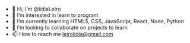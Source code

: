 - 👋 Hi, I’m @lidiaLeiro
- 👀 I’m interested in  learn to program 
- 🌱 I’m currently learning HTML5, CSS, JavaScript, React, Node, Python
- 💞️ I’m looking to collaborate on projects to learn
- 📫 How to reach me leirolidia@gmail.com

<!---
lidiaLeiro/lidiaLeiro is a ✨ special ✨ repository because its `README.md` (this file) appears on your GitHub profile.
You can click the Preview link to take a look at your changes.
--->
